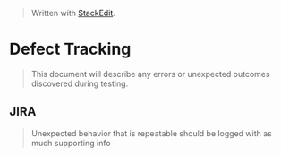 
> Written with [StackEdit](https://stackedit.io/).
# Defect Tracking
> This document will describe any errors or unexpected outcomes discovered during testing. 
## JIRA
> Unexpected behavior that is repeatable should be logged with as much supporting info
<!--stackedit_data:
eyJoaXN0b3J5IjpbNTQzNjg0MDI3LDE0Mjg1NDE0MzIsNzMwOT
k4MTE2XX0=
-->